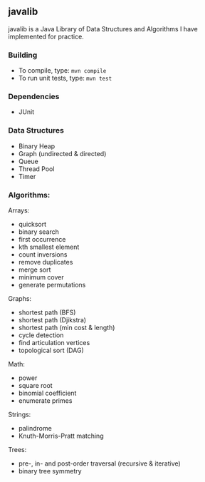 ## javalib

javalib is a Java Library of Data Structures and Algorithms I have implemented for practice.

### Building

* To compile, type: `mvn compile`
* To run unit tests, type: `mvn test`

### Dependencies

* JUnit

### Data Structures

* Binary Heap
* Graph (undirected & directed)
* Queue
* Thread Pool
* Timer

### Algorithms:

Arrays:
* quicksort
* binary search
* first occurrence
* kth smallest element
* count inversions
* remove duplicates
* merge sort
* minimum cover
* generate permutations

Graphs:
* shortest path (BFS)
* shortest path (Djikstra)
* shortest path (min cost & length)
* cycle detection
* find articulation vertices
* topological sort (DAG)

Math:
* power
* square root
* binomial coefficient
* enumerate primes

Strings:
* palindrome
* Knuth-Morris-Pratt matching

Trees:
* pre-, in- and post-order traversal (recursive & iterative)
* binary tree symmetry
